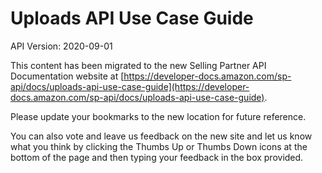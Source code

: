 # Uploads API Use Case Guide 
API Version: 2020-09-01

This content has been migrated to the new Selling Partner API Documentation website at [https://developer-docs.amazon.com/sp-api/docs/uploads-api-use-case-guide](https://developer-docs.amazon.com/sp-api/docs/uploads-api-use-case-guide).

Please update your bookmarks to the new location for future reference. 

You can also vote and leave us feedback on the new site and let us know what you think by clicking the Thumbs Up or Thumbs Down icons at the bottom of the page and then typing your feedback in the box provided.